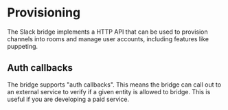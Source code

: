 # Provisioning

The Slack bridge implements a HTTP API that can be used to provision channels into rooms
and manage user accounts, including features like puppeting.

## Auth callbacks

The bridge supports "auth callbacks". This means the bridge can call out to an
external service to verify if a given entity is allowed to bridge. This is useful
if you are developing a paid service.